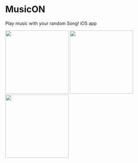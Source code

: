 # MusicON
Play music with your random Song! iOS app
<p float="left">
<Img src="https://user-images.githubusercontent.com/26958985/33805743-fdc30b22-ddbd-11e7-81f8-9bdeadec74df.png" width="200" >
<Img src="https://user-images.githubusercontent.com/26958985/33805744-fdefd4ae-ddbd-11e7-9731-f1f9f7666184.png" width="200" >
<Img src="https://user-images.githubusercontent.com/26958985/33805745-fe0a5d60-ddbd-11e7-8e44-da1089032742.png" width="200" >
</p>
